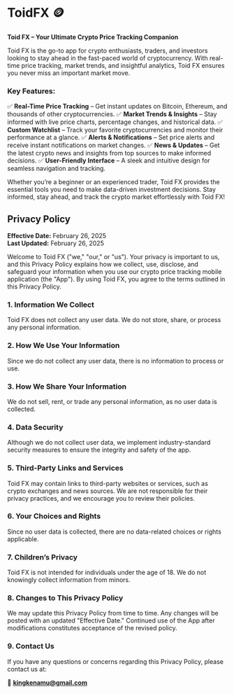# ToidFX 🪙

**Toid FX – Your Ultimate Crypto Price Tracking Companion**

Toid FX is the go-to app for crypto enthusiasts, traders, and investors looking to stay ahead in the fast-paced world of cryptocurrency. With real-time price tracking, market trends, and insightful analytics, Toid FX ensures you never miss an important market move.

### **Key Features:**
✅ **Real-Time Price Tracking** – Get instant updates on Bitcoin, Ethereum, and thousands of other cryptocurrencies.
✅ **Market Trends & Insights** – Stay informed with live price charts, percentage changes, and historical data.
✅ **Custom Watchlist** – Track your favorite cryptocurrencies and monitor their performance at a glance.
✅ **Alerts & Notifications** – Set price alerts and receive instant notifications on market changes.
✅ **News & Updates** – Get the latest crypto news and insights from top sources to make informed decisions.
✅ **User-Friendly Interface** – A sleek and intuitive design for seamless navigation and tracking.

Whether you’re a beginner or an experienced trader, Toid FX provides the essential tools you need to make data-driven investment decisions. Stay informed, stay ahead, and track the crypto market effortlessly with Toid FX!

## **Privacy Policy**

**Effective Date:** February 26, 2025  
**Last Updated:** February 26, 2025  

Welcome to Toid FX ("we," "our," or "us"). Your privacy is important to us, and this Privacy Policy explains how we collect, use, disclose, and safeguard your information when you use our crypto price tracking mobile application (the "App"). By using Toid FX, you agree to the terms outlined in this Privacy Policy.

### **1. Information We Collect**
Toid FX does not collect any user data. We do not store, share, or process any personal information.

### **2. How We Use Your Information**
Since we do not collect any user data, there is no information to process or use.

### **3. How We Share Your Information**
We do not sell, rent, or trade any personal information, as no user data is collected.

### **4. Data Security**
Although we do not collect user data, we implement industry-standard security measures to ensure the integrity and safety of the app.

### **5. Third-Party Links and Services**
Toid FX may contain links to third-party websites or services, such as crypto exchanges and news sources. We are not responsible for their privacy practices, and we encourage you to review their policies.

### **6. Your Choices and Rights**
Since no user data is collected, there are no data-related choices or rights applicable.

### **7. Children’s Privacy**
Toid FX is not intended for individuals under the age of 18. We do not knowingly collect information from minors.

### **8. Changes to This Privacy Policy**
We may update this Privacy Policy from time to time. Any changes will be posted with an updated "Effective Date." Continued use of the App after modifications constitutes acceptance of the revised policy.

### **9. Contact Us**
If you have any questions or concerns regarding this Privacy Policy, please contact us at:

📩 **kingkenamu@gmail.com**

